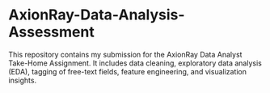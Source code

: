 # AxionRay-Data-Analysis-Assessment
This repository contains my submission for the AxionRay Data Analyst Take-Home Assignment. It includes data cleaning, exploratory data analysis (EDA), tagging of free-text fields, feature engineering, and visualization insights.
